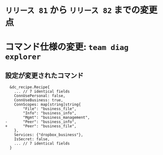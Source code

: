# `リリース 81` から `リリース 82` までの変更点

# コマンド仕様の変更: `team diag explorer`


## 設定が変更されたコマンド

```
  &dc_recipe.Recipe{
  	... // 7 identical fields
  	ConnUsePersonal: false,
  	ConnUseBusiness: true,
  	ConnScopes: map[string]string{
  		"File": "business_file",
  		"Info": "business_info",
  		"Mgmt": "business_management",
- 		"Peer": "business_info",
+ 		"Peer": "business_file",
  	},
  	Services: {"dropbox_business"},
  	IsSecret: false,
  	... // 7 identical fields
  }
```
